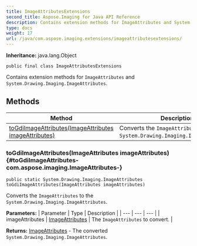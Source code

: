 ```yaml
---
title: ImageAttributesExtensions
second_title: Aspose.Imaging for Java API Reference
description: Contains extension methods for ImageAttributes and System.Drawing.Imaging.ImageAttributes.
type: docs
weight: 17
url: /java/com.aspose.imaging.extensions/imageattributesextensions/
---
```

**Inheritance:**
java.lang.Object
```
public final class ImageAttributesExtensions
```

Contains extension methods for `ImageAttributes` and `System.Drawing.Imaging.ImageAttributes`.
## Methods

| Method | Description |
| --- | --- |
| [toGdiImageAttributes(ImageAttributes imageAttributes)](#toGdiImageAttributes-com.aspose.imaging.ImageAttributes-) | Converts the `ImageAttributes` to the `System.Drawing.Imaging.ImageAttributes`. |
### toGdiImageAttributes(ImageAttributes imageAttributes) {#toGdiImageAttributes-com.aspose.imaging.ImageAttributes-}
```
public static System.Drawing.Imaging.ImageAttributes toGdiImageAttributes(ImageAttributes imageAttributes)
```


Converts the `ImageAttributes` to the `System.Drawing.Imaging.ImageAttributes`.

**Parameters:**
| Parameter | Type | Description |
| --- | --- | --- |
| imageAttributes | [ImageAttributes](../../com.aspose.imaging/imageattributes) | The `ImageAttributes` to convert. |

**Returns:**
[ImageAttributes](../../com.aspose.ms.system.drawing.imaging/imageattributes) - The converted `System.Drawing.Imaging.ImageAttributes`.
